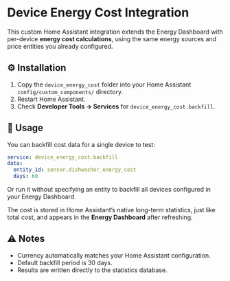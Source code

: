 # Device Energy Cost Integration

This custom Home Assistant integration extends the Energy Dashboard with per-device **energy cost calculations**,
using the same energy sources and price entities you already configured.

## ⚙️ Installation

1. Copy the `device_energy_cost` folder into your Home Assistant `config/custom_components/` directory.
2. Restart Home Assistant.
3. Check **Developer Tools → Services** for `device_energy_cost.backfill`.

## 🧠 Usage

You can backfill cost data for a single device to test:

```yaml
service: device_energy_cost.backfill
data:
  entity_id: sensor.dishwasher_energy_cost
  days: 60
```

Or run it without specifying an entity to backfill all devices configured in your Energy Dashboard.

The cost is stored in Home Assistant’s native long-term statistics, just like total cost,
and appears in the **Energy Dashboard** after refreshing.

## ⚠️ Notes

- Currency automatically matches your Home Assistant configuration.
- Default backfill period is 30 days.
- Results are written directly to the statistics database.
